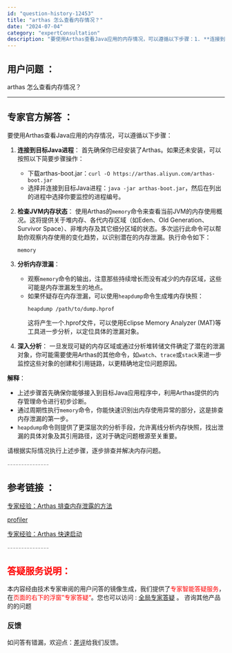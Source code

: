 ```yaml
---
id: "question-history-12453"
title: "arthas 怎么查看内存情况？"
date: "2024-07-04"
category: "expertConsultation"
description: "要使用Arthas查看Java应用的内存情况，可以遵循以下步骤：1. **连接到目标Java进程**：   首先确保你已经安装了Arthas。如果还未安装，可以按照以下简要步骤操作：   - 下载arthas-boot.jar：`curl -O https://arthas.aliyun.com/a"
---
```


## 用户问题 ：

arthas 怎么查看内存情况？

---

## 专家官方解答 ：

要使用Arthas查看Java应用的内存情况，可以遵循以下步骤：

1. **连接到目标Java进程**：
   首先确保你已经安装了Arthas。如果还未安装，可以按照以下简要步骤操作：
   - 下载arthas-boot.jar：`curl -O https://arthas.aliyun.com/arthas-boot.jar`
   - 选择并连接到目标Java进程：`java -jar arthas-boot.jar`，然后在列出的进程中选择你要监控的进程编号。

2. **检查JVM内存状态**：
   使用Arthas的`memory`命令来查看当前JVM的内存使用概况。这将提供关于堆内存、各代内存区域（如Eden、Old Generation、Survivor Space）、非堆内存及其它细分区域的状态。多次运行此命令可以帮助你观察内存使用的变化趋势，以识别潜在的内存泄漏。执行命令如下：

   ```
   memory
   ```

3. **分析内存泄漏**：
   - 观察`memory`命令的输出，注意那些持续增长而没有减少的内存区域，这些可能是内存泄漏发生的地点。
   - 如果怀疑存在内存泄漏，可以使用`heapdump`命令生成堆内存快照：
     ```
     heapdump /path/to/dump.hprof
     ```
     这将产生一个.hprof文件，可以使用Eclipse Memory Analyzer (MAT)等工具进一步分析，以定位具体的泄漏对象。

4. **深入分析**：
   一旦发现可疑的内存区域或通过分析堆转储文件确定了潜在的泄漏对象，你可能需要使用Arthas的其他命令，如`watch`、`trace`或`stack`来进一步监控这些对象的创建和引用链路，以更精确地定位问题原因。

**解释**：

- 上述步骤首先确保你能够接入到目标Java应用程序中，利用Arthas提供的内存管理命令进行初步诊断。
- 通过周期性执行`memory`命令，你能快速识别出内存使用异常的部分，这是排查内存泄漏的第一步。
- `heapdump`命令则提供了更深层次的分析手段，允许离线分析内存快照，找出泄漏的具体对象及其引用路径，这对于确定问题根源至关重要。

请根据实际情况执行上述步骤，逐步排查并解决内存问题。

<font color="#949494">---------------</font>

## 参考链接 ：

[专家经验：Arthas 排查内存泄露的方法](./user-question-history12455.html)

[profiler](../profiler.md)

[专家经验：Arthas 快速启动](./user-question-history11440.md)

<font color="#949494">---------------</font>

## <font color="#FF0000">答疑服务说明：</font>

本内容经由技术专家审阅的用户问答的镜像生成，我们提供了<font color="#FF0000">专家智能答疑服务</font>，在<font color="#FF0000">页面的右下的浮窗”专家答疑“</font>。您也可以访问 : [全局专家答疑](https://answer.opensource.alibaba.com/docs/intro) 。 咨询其他产品的的问题

### 反馈

如问答有错漏，欢迎点：[差评](https://ai.nacos.io/user/feedbackByEnhancerGradePOJOID?enhancerGradePOJOId=16059)给我们反馈。
